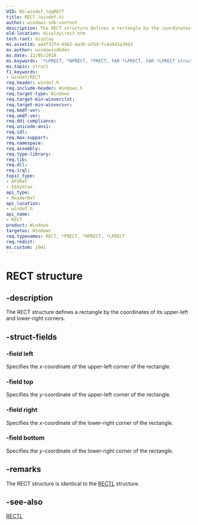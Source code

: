 ```yaml
---
UID: NS:windef.tagRECT
title: RECT (windef.h)
author: windows-sdk-content
description: The RECT structure defines a rectangle by the coordinates of its upper-left and lower-right corners.
old-location: display\rect.htm
tech.root: display
ms.assetid: a44f33f4-49b2-4a36-a7bd-fc4a9d3a3943
ms.author: windowssdkdev
ms.date: 12/05/2018
ms.keywords: '*LPRECT, *NPRECT, *PRECT, FAR *LPRECT, FAR *LPRECT structure [Display Devices], NEAR *NPRECT, NEAR *NPRECT structure [Display Devices], PRECT, PRECT structure pointer [Display Devices], RECT, RECT structure [Display Devices], display.rect, grstrcts_9bf844e0-1ec8-4bc0-a0ce-0790a4cfc93e.xml, windef/FAR *LPRECT, windef/NEAR *NPRECT, windef/PRECT, windef/RECT'
ms.topic: struct
f1_keywords:
- windef/RECT
req.header: windef.h
req.include-header: Windows.h
req.target-type: Windows
req.target-min-winverclnt: 
req.target-min-winversvr: 
req.kmdf-ver: 
req.umdf-ver: 
req.ddi-compliance: 
req.unicode-ansi: 
req.idl: 
req.max-support: 
req.namespace: 
req.assembly: 
req.type-library: 
req.lib: 
req.dll: 
req.irql: 
topic_type:
- APIRef
- kbSyntax
api_type:
- HeaderDef
api_location:
- windef.h
api_name:
- RECT
product: Windows
targetos: Windows
req.typenames: RECT, *PRECT, *NPRECT, *LPRECT
req.redist: 
ms.custom: 19H1
---
```


# RECT structure


## -description


The RECT structure defines a rectangle by the coordinates of its upper-left and lower-right corners.


## -struct-fields




### -field left

Specifies the <i>x</i>-coordinate of the upper-left corner of the rectangle. 


### -field top

Specifies the <i>y</i>-coordinate of the upper-left corner of the rectangle. 


### -field right

Specifies the <i>x</i>-coordinate of the lower-right corner of the rectangle. 


### -field bottom

Specifies the <i>y</i>-coordinate of the lower-right corner of the rectangle. 


## -remarks



The RECT structure is identical to the <a href="https://docs.microsoft.com/windows/desktop/api/windef/ns-windef-rectl">RECTL</a> structure.




## -see-also




<a href="https://docs.microsoft.com/windows/desktop/api/windef/ns-windef-rectl">RECTL</a>
 

 

